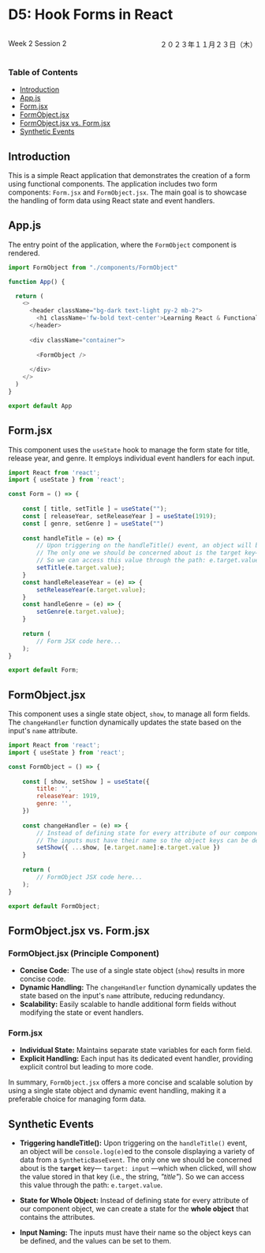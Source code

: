 # D5: Hook Forms in React

<div style="display: flex; justify-content: space-between;">
    <p>Week 2 Session 2</p>
    <p>２０２３年１１月２３日（木）</p>
</div>

### Table of Contents

- [Introduction](#introduction)
- [App.js](#appjs)
- [Form.jsx](#formjsx)
- [FormObject.jsx](#formobjectjsx)
- [FormObject.jsx vs. Form.jsx](#formobjectjsx-vs-formjsx)
- [Synthetic Events](#synthetic-events)

## Introduction

This is a simple React application that demonstrates the creation of a form using functional components. The application includes two form components: `Form.jsx` and `FormObject.jsx`. The main goal is to showcase the handling of form data using React state and event handlers.

## App.js

The entry point of the application, where the `FormObject` component is rendered.

```javascript
import FormObject from "./components/FormObject"

function App() {

  return (
    <>
      <header className="bg-dark text-light py-2 mb-2">
        <h1 className='fw-bold text-center'>Learning React & Functional Components</h1>
      </header>
      
      <div className="container">
        
        <FormObject />
        
      </div>
    </>
  )
}

export default App
```

## Form.jsx

This component uses the `useState` hook to manage the form state for title, release year, and genre. It employs individual event handlers for each input.

```javascript
import React from 'react';
import { useState } from 'react';

const Form = () => {
    
    const [ title, setTitle ] = useState("");
    const [ releaseYear, setReleaseYear ] = useState(1919);
    const [ genre, setGenre ] = useState("")
    
    const handleTitle = (e) => {
        // Upon triggering on the handleTitle() event, an object will be console.log(e)ed to the console displaying a variety of data from a SyntheticBaseEvent.
        // The only one we should be concerned about is the target key— target: input —which when clicked, will show the value stored in that key (i.e., the string, "title").
        // So we can access this value through the path: e.target.value.
        setTitle(e.target.value);
    }
    const handleReleaseYear = (e) => {
        setReleaseYear(e.target.value);
    }
    const handleGenre = (e) => {
        setGenre(e.target.value);
    }
    
    return (
        // Form JSX code here...
    );
}

export default Form;
```

## FormObject.jsx

This component uses a single state object, `show`, to manage all form fields. The `changeHandler` function dynamically updates the state based on the input's `name` attribute.

```javascript
import React from 'react';
import { useState } from 'react';

const FormObject = () => {
    
    const [ show, setShow ] = useState({
        title: '',
        releaseYear: 1919,
        genre: '',
    })
    
    const changeHandler = (e) => {
        // Instead of defining state for every attribute of our component object, we can create a state for the whole object that contains the attributes.
        // The inputs must have their name so the object keys can be defined and the values can be set to them.
        setShow({ ...show, [e.target.name]:e.target.value })
    }
    
    return (
        // FormObject JSX code here...
    );
}

export default FormObject;
```

## FormObject.jsx vs. Form.jsx

### FormObject.jsx (Principle Component)

- **Concise Code:** The use of a single state object (`show`) results in more concise code.
- **Dynamic Handling:** The `changeHandler` function dynamically updates the state based on the input's `name` attribute, reducing redundancy.
- **Scalability:** Easily scalable to handle additional form fields without modifying the state or event handlers.

### Form.jsx

- **Individual State:** Maintains separate state variables for each form field.
- **Explicit Handling:** Each input has its dedicated event handler, providing explicit control but leading to more code.

In summary, `FormObject.jsx` offers a more concise and scalable solution by using a single state object and dynamic event handling, making it a preferable choice for managing form data.

## Synthetic Events

- **Triggering handleTitle():** Upon triggering on the `handleTitle()` event, an object will be `console.log(e)`ed to the console displaying a variety of data from a `SyntheticBaseEvent`. The only one we should be concerned about is the **`target`** key— `target: input` —which when clicked, will show the value stored in that key (i.e., the string, _"title"_). So we can access this value through the path: `e.target.value`.

- **State for Whole Object:** Instead of defining state for every attribute of our component object, we can create a state for the **whole object** that contains the attributes.

- **Input Naming:** The inputs must have their name so the object keys can be defined, and the values can be set to them.
